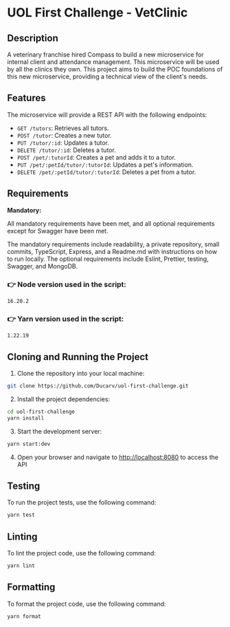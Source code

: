 # UOL First Challenge - VetClinic

## Description

A veterinary franchise hired Compass to build a new microservice for internal client and attendance management. This microservice will be used by all the clinics they own. This project aims to build the POC foundations of this new microservice, providing a technical view of the client's needs.

## Features

The microservice will provide a REST API with the following endpoints:

* `GET /tutors`: Retrieves all tutors.
* `POST /tutor`: Creates a new tutor.
* `PUT /tutor/:id`: Updates a tutor.
* `DELETE /tutor/:id`: Deletes a tutor.
* `POST /pet/:tutorId`: Creates a pet and adds it to a tutor.
* `PUT /pet/:petId/tutor/:tutorId`: Updates a pet's information.
* `DELETE /pet/:petId/tutor/:tutorId`: Deletes a pet from a tutor.

## Requirements

**Mandatory:**

All mandatory requirements have been met, and all optional requirements except for Swagger have been met.

The mandatory requirements include readability, a private repository, small commits, TypeScript, Express, and a Readme.md with instructions on how to run locally. The optional requirements include Eslint, Prettier, testing, Swagger, and MongoDB.

### 👉 Node version used in the script:
```
16.20.2
```

### 👉 Yarn version used in the script:
```
1.22.19
```

## Cloning and Running the Project

1. Clone the repository into your local machine:

```bash
git clone https://github.com/Ducarv/uol-first-challenge.git 
```

2. Install the project dependencies:

```bash
cd uol-first-challenge
yarn install
```
3. Start the development server:

```bash
yarn start:dev
```
4. Open your browser and navigate to <http://localhost:8080> to access the API

## Testing

To run the project tests, use the following command:

```bash
yarn test
```

## Linting

To lint the project code, use the following command:

```bash
yarn lint
```
## Formatting

To format the project code, use the following command:

```bash
yarn format
```

